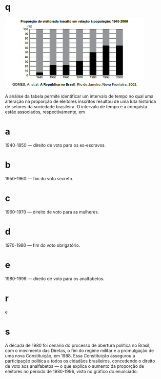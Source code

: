 # q
![](3a6fd848-5cbe-012c-f25e-c1e6eff01b1a.png)

A análise da tabela permite identificar um intervalo de tempo no qual uma alteração na proporção de eleitores inscritos resultou de uma luta histórica de setores da sociedade brasileira. O intervalo de tempo e a conquista estão associados, respectivamente, em

# a
1940-1950 — direito de voto para os ex-escravos.

# b
1950-1960 — fim do voto secreto.

# c
1960-1970 — direito de voto para as mulheres.

# d
1970-1980 — fim do voto obrigatório.

# e
1980-1996 — direito de voto para os analfabetos.

# r
e

# s
A década de 1980 foi cenário do processo de abertura política no Brasil, com o movimento das Diretas, o fim do regime militar e a promulgação de uma nova Constituição, em 1988. Essa Constituição assegurou a participação política a todos os cidadãos brasileiros, concedendo o direito de voto aos analfabetos — o que explica o aumento da proporção de eleitores no período de 1980-1996, visto no gráfico do enunciado.
